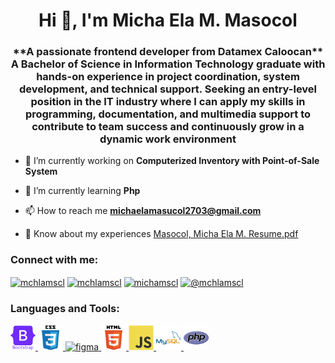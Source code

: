 <h1 align="center">Hi 👋, I'm Micha Ela M. Masocol</h1>
<h3 align="center">**A passionate frontend developer from Datamex Caloocan** A Bachelor of Science in Information Technology graduate with hands-on experience in project coordination,
 system development, and technical support. Seeking an entry-level position in the IT industry where I can apply
 my skills in programming, documentation, and multimedia support to contribute to team success and
 continuously grow in a dynamic work environment</h3>

- 🔭 I’m currently working on **Computerized Inventory with Point-of-Sale System**

- 🌱 I’m currently learning **Php**

- 📫 How to reach me **michaelamasucol2703@gmail.com**

- 📄 Know about my experiences [Masocol, Micha Ela M. Resume.pdf](https://github.com/user-attachments/files/21070920/Masocol.Micha.Ela.M.Resume.pdf)


<h3 align="left">Connect with me:</h3>
<p align="left">
<a href="https://twitter.com/mchlamscl" target="blank"><img align="center" src="https://raw.githubusercontent.com/rahuldkjain/github-profile-readme-generator/master/src/images/icons/Social/twitter.svg" alt="mchlamscl" height="30" width="40" /></a>
<a href="https://fb.com/mchlamscl" target="blank"><img align="center" src="https://raw.githubusercontent.com/rahuldkjain/github-profile-readme-generator/master/src/images/icons/Social/facebook.svg" alt="mchlamscl" height="30" width="40" /></a>
<a href="https://instagram.com/michamscl" target="blank"><img align="center" src="https://raw.githubusercontent.com/rahuldkjain/github-profile-readme-generator/master/src/images/icons/Social/instagram.svg" alt="michamscl" height="30" width="40" /></a>
<a href="https://medium.com/@mchlamscl" target="blank"><img align="center" src="https://raw.githubusercontent.com/rahuldkjain/github-profile-readme-generator/master/src/images/icons/Social/medium.svg" alt="@mchlamscl" height="30" width="40" /></a>
</p>

<h3 align="left">Languages and Tools:</h3>
<p align="left"> <a href="https://getbootstrap.com" target="_blank" rel="noreferrer"> <img src="https://raw.githubusercontent.com/devicons/devicon/master/icons/bootstrap/bootstrap-plain-wordmark.svg" alt="bootstrap" width="40" height="40"/> </a> <a href="https://www.w3schools.com/css/" target="_blank" rel="noreferrer"> <img src="https://raw.githubusercontent.com/devicons/devicon/master/icons/css3/css3-original-wordmark.svg" alt="css3" width="40" height="40"/> </a> <a href="https://www.figma.com/" target="_blank" rel="noreferrer"> <img src="https://www.vectorlogo.zone/logos/figma/figma-icon.svg" alt="figma" width="40" height="40"/> </a> <a href="https://www.w3.org/html/" target="_blank" rel="noreferrer"> <img src="https://raw.githubusercontent.com/devicons/devicon/master/icons/html5/html5-original-wordmark.svg" alt="html5" width="40" height="40"/> </a> <a href="https://developer.mozilla.org/en-US/docs/Web/JavaScript" target="_blank" rel="noreferrer"> <img src="https://raw.githubusercontent.com/devicons/devicon/master/icons/javascript/javascript-original.svg" alt="javascript" width="40" height="40"/> </a> <a href="https://www.mysql.com/" target="_blank" rel="noreferrer"> <img src="https://raw.githubusercontent.com/devicons/devicon/master/icons/mysql/mysql-original-wordmark.svg" alt="mysql" width="40" height="40"/> </a> <a href="https://www.php.net" target="_blank" rel="noreferrer"> <img src="https://raw.githubusercontent.com/devicons/devicon/master/icons/php/php-original.svg" alt="php" width="40" height="40"/> </a> </p>
